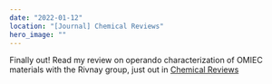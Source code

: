 ```yaml
---
date: "2022-01-12"
location: "[Journal] Chemical Reviews"
hero_image: ""
---
```

Finally out! Read my review on operando characterization of OMIEC materials with the Rivnay group, just out in [Chemical Reviews](https://doi.org/10.1021/acs.chemrev.1c00597)